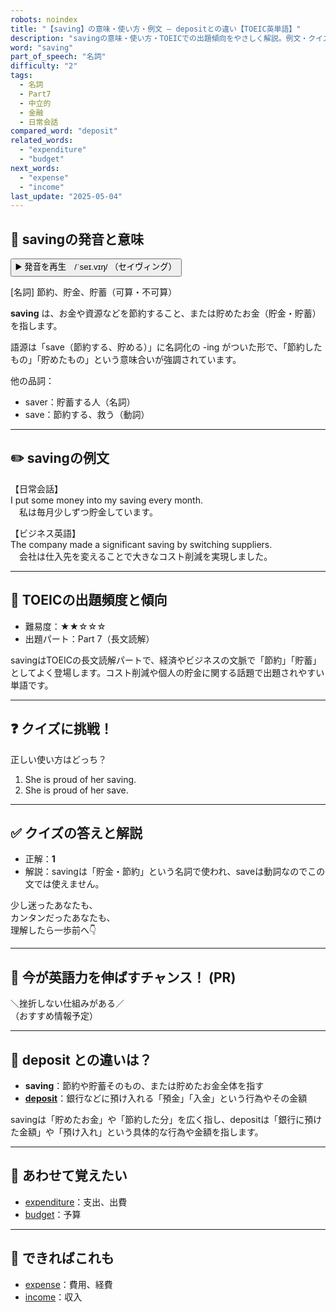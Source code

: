 ```yaml
---
robots: noindex
title: "【saving】の意味・使い方・例文 ― depositとの違い【TOEIC英単語】"
description: "savingの意味・使い方・TOEICでの出題傾向をやさしく解説。例文・クイズ付きでdepositとの違いもわかりやすく学べます。"
word: "saving"
part_of_speech: "名詞"
difficulty: "2"
tags:
  - 名詞
  - Part7
  - 中立的
  - 金融
  - 日常会話
compared_word: "deposit"
related_words:
  - "expenditure"
  - "budget"
next_words:
  - "expense"
  - "income"
last_update: "2025-05-04"
---
```


## 🔰 savingの発音と意味

<button class="play-audio" onclick="playTTS('saving')">
  <span class="play-audio-main">
    ▶️ 発音を再生　/ˈseɪ.vɪŋ/
  </span>
  <span class="play-audio-sub">
    （セイヴィング）
  </span>
</button>

[名詞] 節約、貯金、貯蓄（可算・不可算）

**saving** は、お金や資源などを節約すること、または貯めたお金（貯金・貯蓄）を指します。

語源は「save（節約する、貯める）」に名詞化の -ing がついた形で、「節約したもの」「貯めたもの」という意味合いが強調されています。

他の品詞：  
- saver：貯蓄する人（名詞）
- save：節約する、救う（動詞）

---

## ✏️ savingの例文

【日常会話】  
I put some money into my saving every month.  
　私は毎月少しずつ貯金しています。

【ビジネス英語】  
The company made a significant saving by switching suppliers.  
　会社は仕入先を変えることで大きなコスト削減を実現しました。

---

## 🎯 TOEICの出題頻度と傾向

- 難易度：★★☆☆☆
- 出題パート：Part 7（長文読解）

savingはTOEICの長文読解パートで、経済やビジネスの文脈で「節約」「貯蓄」としてよく登場します。コスト削減や個人の貯金に関する話題で出題されやすい単語です。

---

## ❓ クイズに挑戦！

正しい使い方はどっち？

1. She is proud of her saving.  
2. She is proud of her save.

---

## ✅ クイズの答えと解説

- 正解：**1**
- 解説：savingは「貯金・節約」という名詞で使われ、saveは動詞なのでこの文では使えません。

少し迷ったあなたも、  
カンタンだったあなたも、  
理解したら一歩前へ👇️

---

## 🚀 今が英語力を伸ばすチャンス！ (PR)

<div class="info-center">
＼挫折しない仕組みがある／<br>  
（おすすめ情報予定）
</div>

---

## 🤔  deposit との違いは？

- **saving**：節約や貯蓄そのもの、または貯めたお金全体を指す
- **[deposit](/word/deposit)**：銀行などに預け入れる「預金」「入金」という行為やその金額

savingは「貯めたお金」や「節約した分」を広く指し、depositは「銀行に預けた金額」や「預け入れ」という具体的な行為や金額を指します。

---

## 🧩 あわせて覚えたい

- [expenditure](/word/expenditure)：支出、出費
- [budget](/word/budget)：予算

---

## 📖 できればこれも

- [expense](/word/expense)：費用、経費
- [income](/word/income)：収入

<!-- cvid: aid40_bid35 -->
